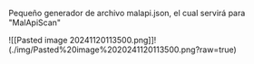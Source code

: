 
Pequeño generador de archivo malapi.json, el cual servirá para 
"MalApiScan" 

![[Pasted image 20241120113500.png]]!(./img/Pasted%20image%2020241120113500.png?raw=true)
